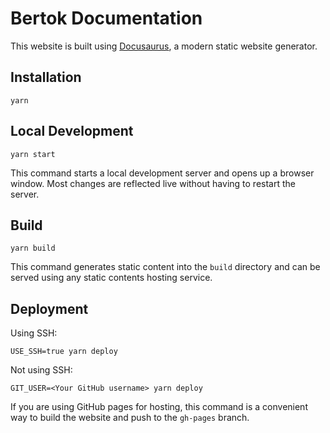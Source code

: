 Bertok Documentation
====================

This website is built using [Docusaurus](https://docusaurus.io/), a modern static website generator.

Installation
------------

```console
yarn
```

Local Development
-----------------

```console
yarn start
```

This command starts a local development server and opens up a browser window. Most changes are reflected live without
having to restart the server.

Build
-----

```console
yarn build
```

This command generates static content into the `build` directory and can be served using any static contents hosting
service.

Deployment
----------

Using SSH:

```console
USE_SSH=true yarn deploy
```

Not using SSH:

```console
GIT_USER=<Your GitHub username> yarn deploy
```

If you are using GitHub pages for hosting, this command is a convenient way to build the website and push to the
`gh-pages` branch.
